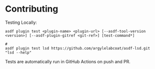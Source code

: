 # Contributing

Testing Locally:

```shell
asdf plugin test <plugin-name> <plugin-url> [--asdf-tool-version <version>] [--asdf-plugin-gitref <git-ref>] [test-command*]

#
asdf plugin test lsd https://github.com/argylelabcoat/asdf-lsd.git "lsd --help"
```

Tests are automatically run in GitHub Actions on push and PR.
